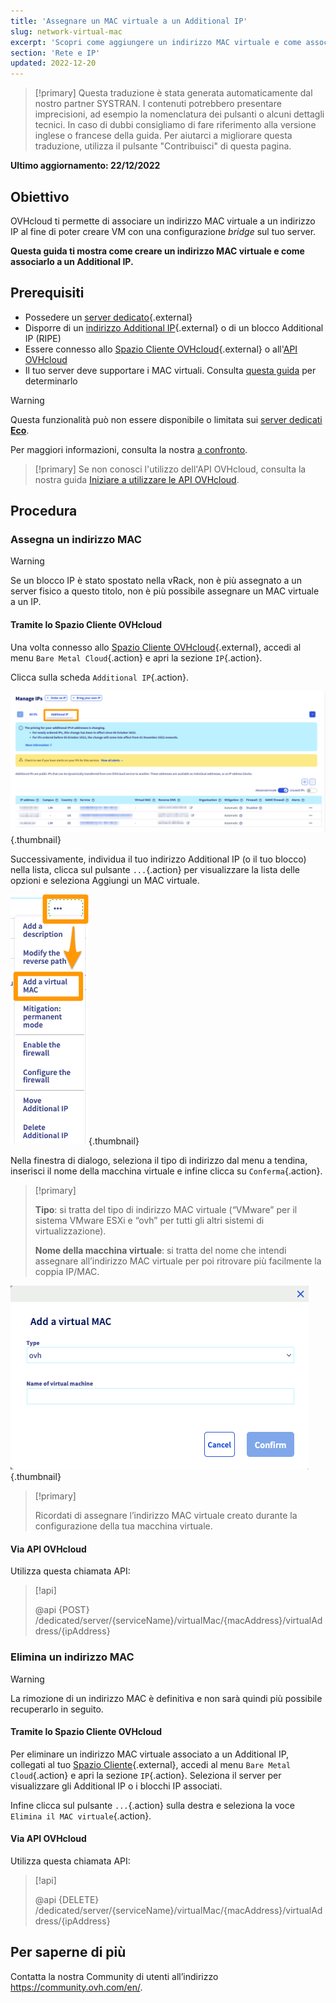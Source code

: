 ```yaml
---
title: 'Assegnare un MAC virtuale a un Additional IP'
slug: network-virtual-mac
excerpt: 'Scopri come aggiungere un indirizzo MAC virtuale e come associarlo a un Additional IP'
section: 'Rete e IP'
updated: 2022-12-20
---
```


> [!primary]
> Questa traduzione è stata generata automaticamente dal nostro partner SYSTRAN. I contenuti potrebbero presentare imprecisioni, ad esempio la nomenclatura dei pulsanti o alcuni dettagli tecnici. In caso di dubbi consigliamo di fare riferimento alla versione inglese o francese della guida. Per aiutarci a migliorare questa traduzione, utilizza il pulsante "Contribuisci" di questa pagina.
>

**Ultimo aggiornamento: 22/12/2022**

## Obiettivo

OVHcloud ti permette di associare un indirizzo MAC virtuale a un indirizzo IP al fine di poter creare VM con una configurazione <i>bridge</i> sul tuo server.

**Questa guida ti mostra come creare un indirizzo MAC virtuale e come associarlo a un Additional IP.**

## Prerequisiti

- Possedere un [server dedicato](https://www.ovh.it/server_dedicati/){.external}
- Disporre di un [indirizzo Additional IP](https://www.ovhcloud.com/it/bare-metal/ip/){.external} o di un blocco Additional IP (RIPE)
- Essere connesso allo [Spazio Cliente OVHcloud](https://www.ovh.com/auth/?action=gotomanager&from=https://www.ovh.it/&ovhSubsidiary=it){.external} o all'[API OVHcloud](https://api.ovh.com/)
- Il tuo server deve supportare i MAC virtuali. Consulta [questa guida](https://docs.ovh.com/it/dedicated/network-support-virtual-mac/) per determinarlo

> [!warning]
> Questa funzionalità può non essere disponibile o limitata sui [server dedicati **Eco**](https://eco.ovhcloud.com/it/about/).
>
> Per maggiori informazioni, consulta la nostra [a confronto](https://eco.ovhcloud.com/it/compare/).

> [!primary]
> Se non conosci l'utilizzo dell'API OVHcloud, consulta la nostra guida [Iniziare a utilizzare le API OVHcloud](https://docs.ovh.com/it/api/first-steps-with-ovh-api/).

## Procedura

### Assegna un indirizzo MAC

> [!warning]
>
> Se un blocco IP è stato spostato nella vRack, non è più assegnato a un server fisico a questo titolo, non è più possibile assegnare un MAC virtuale a un IP.
>

#### Tramite lo Spazio Cliente OVHcloud

Una volta connesso allo [Spazio Cliente OVHcloud](https://www.ovh.com/auth/?action=gotomanager&from=https://www.ovh.it/&ovhSubsidiary=it){.external}, accedi al menu `Bare Metal Cloud`{.action} e apri la sezione `IP`{.action}.

Clicca sulla scheda `Additional IP`{.action}.

![manage IPs](images/manageIPs2022.png){.thumbnail}

Successivamente, individua il tuo indirizzo Additional IP (o il tuo blocco) nella lista, clicca sul pulsante `...`{.action} per visualizzare la lista delle opzioni e seleziona Aggiungi un MAC virtuale.

![IP](images/addvmac.png){.thumbnail}

Nella finestra di dialogo, seleziona il tipo di indirizzo dal menu a tendina, inserisci il nome della macchina virtuale e infine clicca su `Conferma`{.action}.

> [!primary]
>
> **Tipo**: si tratta del tipo di indirizzo MAC virtuale (“VMware” per il sistema VMware ESXi e “ovh” per tutti gli altri sistemi di virtualizzazione).
>
> **Nome della macchina virtuale**: si tratta del nome che intendi assegnare all’indirizzo MAC virtuale per poi ritrovare più facilmente la coppia IP/MAC.
>

![IP](images/addvmac2.png){.thumbnail}


> [!primary]
>
> Ricordati di assegnare l’indirizzo MAC virtuale creato durante la configurazione della tua macchina virtuale.
> 

#### Via API OVHcloud

Utilizza questa chiamata API:

> [!api]
>
> @api {POST} /dedicated/server/{serviceName}/virtualMac/{macAddress}/virtualAddress/{ipAddress}

### Elimina un indirizzo MAC

> [!warning]
>
> La rimozione di un indirizzo MAC è definitiva e non sarà quindi più possibile recuperarlo in seguito.
> 

#### Tramite lo Spazio Cliente OVHcloud

Per eliminare un indirizzo MAC virtuale associato a un Additional IP, collegati al tuo [Spazio Cliente](https://www.ovh.com/auth/?action=gotomanager&from=https://www.ovh.it/&ovhSubsidiary=it){.external}, accedi al menu `Bare Metal Cloud`{.action} e apri la sezione `IP`{.action}. Seleziona il server per visualizzare gli Additional IP o i blocchi IP associati.

Infine clicca sul pulsante `...`{.action} sulla destra e seleziona la voce `Elimina il MAC virtuale`{.action}.

#### Via API OVHcloud

Utilizza questa chiamata API:

> [!api]
>
> @api {DELETE} /dedicated/server/{serviceName}/virtualMac/{macAddress}/virtualAddress/{ipAddress}
>

## Per saperne di più

Contatta la nostra Community di utenti all’indirizzo <https://community.ovh.com/en/>.